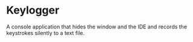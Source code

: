 # Keylogger
A console application that hides the window and the IDE and records the keystrokes silently to a text file.
